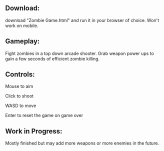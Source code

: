 ## Download:
download "Zombie Game.html" and run it in your browser of choice. Won't work on mobile.

## Gameplay:
Fight zombies in a top down arcade shooter. Grab weapon power ups to gain a few seconds of efficient zombie killing.

## Controls:
Mouse to aim

Click to shoot

WASD to move

Enter to reset the game on game over

## Work in Progress:
Mostly finished but may add more weapons or more enemies in the future.
